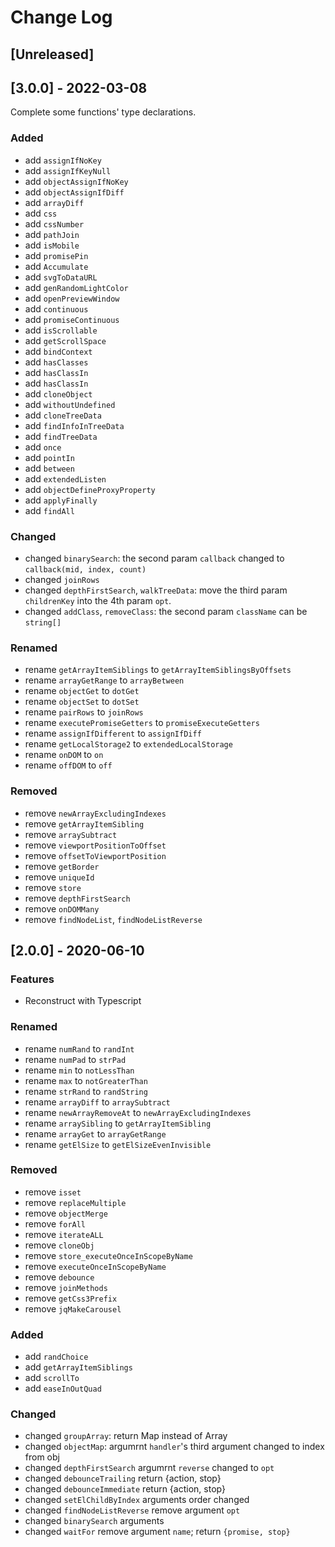 # Change Log

## [Unreleased]

## [3.0.0] - 2022-03-08

Complete some functions' type declarations.

### Added

- add `assignIfNoKey`
- add `assignIfKeyNull`
- add `objectAssignIfNoKey`
- add `objectAssignIfDiff`
- add `arrayDiff`
- add `css`
- add `cssNumber`
- add `pathJoin`
- add `isMobile`
- add `promisePin`
- add `Accumulate`
- add `svgToDataURL`
- add `genRandomLightColor`
- add `openPreviewWindow`
- add `continuous`
- add `promiseContinuous`
- add `isScrollable`
- add `getScrollSpace`
- add `bindContext`
- add `hasClasses`
- add `hasClassIn`
- add `hasClassIn`
- add `cloneObject`
- add `withoutUndefined`
- add `cloneTreeData`
- add `findInfoInTreeData`
- add `findTreeData`
- add `once`
- add `pointIn`
- add `between`
- add `extendedListen`
- add `objectDefineProxyProperty`
- add `applyFinally`
- add `findAll`

### Changed

- changed `binarySearch`: the second param `callback` changed to `callback(mid, index, count)`
- changed `joinRows`
- changed `depthFirstSearch`, `walkTreeData`: move the third param `childrenKey` into the 4th param `opt`.
- changed `addClass`, `removeClass`: the second param `className` can be `string[]`

### Renamed

- rename `getArrayItemSiblings` to `getArrayItemSiblingsByOffsets`
- rename `arrayGetRange` to `arrayBetween`
- rename `objectGet` to `dotGet`
- rename `objectSet` to `dotSet`
- rename `pairRows` to `joinRows`
- rename `executePromiseGetters` to `promiseExecuteGetters`
- rename `assignIfDifferent` to `assignIfDiff`
- rename `getLocalStorage2` to `extendedLocalStorage`
- rename `onDOM` to `on`
- rename `offDOM` to `off`

### Removed

- remove `newArrayExcludingIndexes`
- remove `getArrayItemSibling`
- remove `arraySubtract`
- remove `viewportPositionToOffset`
- remove `offsetToViewportPosition`
- remove `getBorder`
- remove `uniqueId`
- remove `store`
- remove `depthFirstSearch`
- remove `onDOMMany`
- remove `findNodeList`, `findNodeListReverse`

## [2.0.0] - 2020-06-10

### Features

- Reconstruct with Typescript

### Renamed

- rename `numRand` to `randInt`
- rename `numPad` to `strPad`
- rename `min` to `notLessThan`
- rename `max` to `notGreaterThan`
- rename `strRand` to `randString`
- rename `arrayDiff` to `arraySubtract`
- rename `newArrayRemoveAt` to `newArrayExcludingIndexes`
- rename `arraySibling` to `getArrayItemSibling`
- rename `arrayGet` to `arrayGetRange`
- rename `getElSize` to `getElSizeEvenInvisible`

### Removed

- remove `isset`
- remove `replaceMultiple`
- remove `objectMerge`
- remove `forAll`
- remove `iterateALL`
- remove `cloneObj`
- remove `store_executeOnceInScopeByName`
- remove `executeOnceInScopeByName`
- remove `debounce`
- remove `joinMethods`
- remove `getCss3Prefix`
- remove `jqMakeCarousel`

### Added

- add `randChoice`
- add `getArrayItemSiblings`
- add `scrollTo`
- add `easeInOutQuad`

### Changed

- changed `groupArray`: return Map instead of Array
- changed `objectMap`: argumrnt `handler`'s third argument changed to index from obj
- changed `depthFirstSearch` argumrnt `reverse` changed to `opt`
- changed `debounceTrailing` return {action, stop}
- changed `debounceImmediate` return {action, stop}
- changed `setElChildByIndex` arguments order changed
- changed `findNodeListReverse` remove argument `opt`
- changed `binarySearch` arguments
- changed `waitFor` remove argument `name`; return `{promise, stop}`
